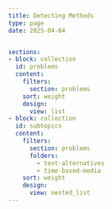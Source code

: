 ```yaml
---
title: Detecting Methods
type: page
date: 2025-04-04


sections:
- block: collection
  id: problems
  content:
    filters:
      section: problems
    sort: weight
    design:
      view: list
- block: collection
  id: subtopics
  content:
    filters:
      section: problems
      folders:
        - text-alternatives
        - time-based-media
    sort: weight
    design:
      view: nested_list
---
```




